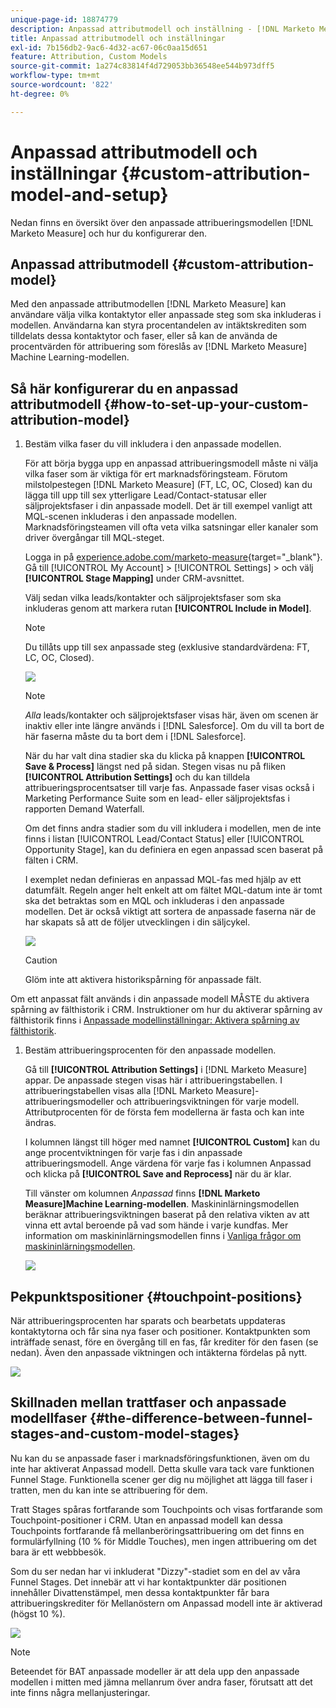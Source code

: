 ```yaml
---
unique-page-id: 18874779
description: Anpassad attributmodell och inställning - [!DNL Marketo Measure]
title: Anpassad attributmodell och inställningar
exl-id: 7b156db2-9ac6-4d32-ac67-06c0aa15d651
feature: Attribution, Custom Models
source-git-commit: 1a274c83814f4d729053bb36548ee544b973dff5
workflow-type: tm+mt
source-wordcount: '822'
ht-degree: 0%

---
```


# Anpassad attributmodell och inställningar {#custom-attribution-model-and-setup}

Nedan finns en översikt över den anpassade attribueringsmodellen [!DNL Marketo Measure] och hur du konfigurerar den.

## Anpassad attributmodell {#custom-attribution-model}

Med den anpassade attributmodellen [!DNL Marketo Measure] kan användare välja vilka kontaktytor eller anpassade steg som ska inkluderas i modellen. Användarna kan styra procentandelen av intäktskrediten som tilldelats dessa kontaktytor och faser, eller så kan de använda de procentvärden för attribuering som föreslås av [!DNL Marketo Measure] Machine Learning-modellen.

## Så här konfigurerar du en anpassad attributmodell {#how-to-set-up-your-custom-attribution-model}

1. Bestäm vilka faser du vill inkludera i den anpassade modellen.

   För att börja bygga upp en anpassad attribueringsmodell måste ni välja vilka faser som är viktiga för ert marknadsföringsteam. Förutom milstolpestegen [!DNL Marketo Measure] (FT, LC, OC, Closed) kan du lägga till upp till sex ytterligare Lead/Contact-statusar eller säljprojektsfaser i din anpassade modell. Det är till exempel vanligt att MQL-scenen inkluderas i den anpassade modellen. Marknadsföringsteamen vill ofta veta vilka satsningar eller kanaler som driver övergångar till MQL-steget.

   Logga in på [experience.adobe.com/marketo-measure](https://experience.adobe.com/marketo-measure){target="_blank"}. Gå till [!UICONTROL My Account] > [!UICONTROL Settings] > och välj **[!UICONTROL Stage Mapping]** under CRM-avsnittet.

   Välj sedan vilka leads/kontakter och säljprojektsfaser som ska inkluderas genom att markera rutan **[!UICONTROL Include in Model]**.

   >[!NOTE]
   >
   >Du tillåts upp till sex anpassade steg (exklusive standardvärdena: FT, LC, OC, Closed).

   ![](assets/1-1.png)

   >[!NOTE]
   >
   >_Alla_ leads/kontakter och säljprojektsfaser visas här, även om scenen är inaktiv eller inte längre används i [!DNL Salesforce]. Om du vill ta bort de här faserna måste du ta bort dem i [!DNL Salesforce].

   När du har valt dina stadier ska du klicka på knappen **[!UICONTROL Save & Process]** längst ned på sidan. Stegen visas nu på fliken **[!UICONTROL Attribution Settings]** och du kan tilldela attribueringsprocentsatser till varje fas. Anpassade faser visas också i Marketing Performance Suite som en lead- eller säljprojektsfas i rapporten Demand Waterfall.

   Om det finns andra stadier som du vill inkludera i modellen, men de inte finns i listan [!UICONTROL Lead/Contact Status] eller [!UICONTROL Opportunity Stage], kan du definiera en egen anpassad scen baserat på fälten i CRM.

   I exemplet nedan definieras en anpassad MQL-fas med hjälp av ett datumfält. Regeln anger helt enkelt att om fältet MQL-datum inte är tomt ska det betraktas som en MQL och inkluderas i den anpassade modellen. Det är också viktigt att sortera de anpassade faserna när de har skapats så att de följer utvecklingen i din säljcykel.

   ![](assets/2-1.png)

   >[!CAUTION]
   >
   >Glöm inte att aktivera historikspårning för anpassade fält.

Om ett anpassat fält används i din anpassade modell MÅSTE du aktivera spårning av fälthistorik i CRM. Instruktioner om hur du aktiverar spårning av fälthistorik finns i [Anpassade modellinställningar: Aktivera spårning av fälthistorik](/help/advanced-marketo-measure-features/custom-attribution-models/custom-model-setup-enable-field-history-tracking.md).

1. Bestäm attribueringsprocenten för den anpassade modellen.

   Gå till **[!UICONTROL Attribution Settings]** i [!DNL Marketo Measure] appar. De anpassade stegen visas här i attribueringstabellen. I attribueringstabellen visas alla [!DNL Marketo Measure]-attribueringsmodeller och attribueringsviktningen för varje modell. Attributprocenten för de första fem modellerna är fasta och kan inte ändras.

   I kolumnen längst till höger med namnet **[!UICONTROL Custom]** kan du ange procentviktningen för varje fas i din anpassade attribueringsmodell. Ange värdena för varje fas i kolumnen Anpassad och klicka på **[!UICONTROL Save and Reprocess]** när du är klar.

   Till vänster om kolumnen _Anpassad_ finns **[!DNL Marketo Measure]Machine Learning-modellen**. Maskininlärningsmodellen beräknar attribueringsviktningen baserat på den relativa vikten av att vinna ett avtal beroende på vad som hände i varje kundfas. Mer information om maskininlärningsmodellen finns i [Vanliga frågor om maskininlärningsmodellen](/help/advanced-marketo-measure-features/custom-attribution-models/machine-learning-model-faq.md).

   ![](assets/3.png)

## Pekpunktspositioner {#touchpoint-positions}

När attribueringsprocenten har sparats och bearbetats uppdateras kontaktytorna och får sina nya faser och positioner. Kontaktpunkten som inträffade senast, före en övergång till en fas, får krediter för den fasen (se nedan). Även den anpassade viktningen och intäkterna fördelas på nytt.

![](assets/4.png)

## Skillnaden mellan trattfaser och anpassade modellfaser {#the-difference-between-funnel-stages-and-custom-model-stages}

Nu kan du se anpassade faser i marknadsföringsfunktionen, även om du inte har aktiverat Anpassad modell. Detta skulle vara tack vare funktionen Funnel Stage. Funktionella scener ger dig nu möjlighet att lägga till faser i tratten, men du kan inte se attribuering för dem.

Tratt Stages spåras fortfarande som Touchpoints och visas fortfarande som Touchpoint-positioner i CRM. Utan en anpassad modell kan dessa Touchpoints fortfarande få mellanberöringsattribuering om det finns en formulärfyllning (10 % för Middle Touches), men ingen attribuering om det bara är ett webbbesök.

Som du ser nedan har vi inkluderat &quot;Dizzy&quot;-stadiet som en del av våra Funnel Stages. Det innebär att vi har kontaktpunkter där positionen innehåller Divattenstämpel, men dessa kontaktpunkter får bara attribueringskrediter för Mellanöstern om Anpassad modell inte är aktiverad (högst 10 %).

![](assets/5.png)

>[!NOTE]
>
>Beteendet för BAT anpassade modeller är att dela upp den anpassade modellen i mitten med jämna mellanrum över andra faser, förutsatt att det inte finns några mellanjusteringar.
